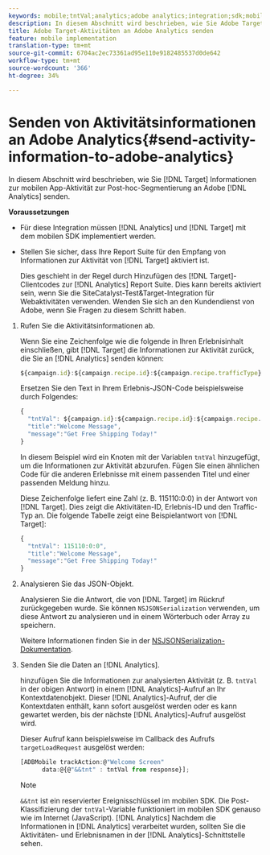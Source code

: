 ```yaml
---
keywords: mobile;tntVal;analytics;adobe analytics;integration;sdk;mobile sdk;
description: In diesem Abschnitt wird beschrieben, wie Sie Adobe Target-Informationen zur Aktivität mobiler Apps zur postAhoc-Segmentierung an Adobe Analytics senden.
title: Adobe Target-Aktivitäten an Adobe Analytics senden
feature: mobile implementation
translation-type: tm+mt
source-git-commit: 6704ac2ec73361ad95e110e9182485537d0de642
workflow-type: tm+mt
source-wordcount: '366'
ht-degree: 34%

---
```



# Senden von Aktivitätsinformationen an Adobe Analytics{#send-activity-information-to-adobe-analytics}

In diesem Abschnitt wird beschrieben, wie Sie [!DNL Target] Informationen zur mobilen App-Aktivität zur Post-hoc-Segmentierung an Adobe [!DNL Analytics] senden.

**Voraussetzungen**

* Für diese Integration müssen [!DNL Analytics] und [!DNL Target] mit dem mobilen SDK implementiert werden.
* Stellen Sie sicher, dass Ihre Report Suite für den Empfang von Informationen zur Aktivität von [!DNL Target] aktiviert ist.

   Dies geschieht in der Regel durch Hinzufügen des [!DNL Target]-Clientcodes zur [!DNL Analytics] Report Suite. Dies kann bereits aktiviert sein, wenn Sie die SiteCatalyst-Test&amp;Target-Integration für Webaktivitäten verwenden. Wenden Sie sich an den Kundendienst von Adobe, wenn Sie Fragen zu diesem Schritt haben.

1. Rufen Sie die Aktivitätsinformationen ab.

   Wenn Sie eine Zeichenfolge wie die folgende in Ihren Erlebnisinhalt einschließen, gibt [!DNL Target] die Informationen zur Aktivität zurück, die Sie an [!DNL Analytics] senden können:

   ```javascript
   ${campaign.id}:${campaign.recipe.id}:${campaign.recipe.trafficType}
   ```

   Ersetzen Sie den Text in Ihrem Erlebnis-JSON-Code beispielsweise durch Folgendes:

   ```javascript
   { 
     "tntVal": ${campaign.id}:${campaign.recipe.id}:${campaign.recipe.trafficType}", 
     "title":"Welcome Message", 
     "message":"Get Free Shipping Today!" 
   }
   ```

   In diesem Beispiel wird ein Knoten mit der Variablen `tntVal` hinzugefügt, um die Informationen zur Aktivität abzurufen. Fügen Sie einen ähnlichen Code für die anderen Erlebnisse mit einem passenden Titel und einer passenden Meldung hinzu.

   Diese Zeichenfolge liefert eine Zahl (z. B. 115110:0:0) in der Antwort von [!DNL Target]. Dies zeigt die Aktivitäten-ID, Erlebnis-ID und den Traffic-Typ an. Die folgende Tabelle zeigt eine Beispielantwort von [!DNL Target]:

   ```javascript
   { 
     "tntVal": 115110:0:0", 
     "title":"Welcome Message", 
     "message":"Get Free Shipping Today!" 
   }
   ```

1. Analysieren Sie das JSON-Objekt.

   Analysieren Sie die Antwort, die von [!DNL Target] im Rückruf zurückgegeben wurde. Sie können `NSJSONSerialization` verwenden, um diese Antwort zu analysieren und in einem Wörterbuch oder Array zu speichern.

   Weitere Informationen finden Sie in der [NSJSONSerialization-Dokumentation](https://developer.apple.com/library/ios/documentation/Foundation/Reference/NSJSONSerialization_Class/#//apple_ref/occ/clm/NSJSONSerialization/JSONObjectWithData:options:error).

1. Senden Sie die Daten an [!DNL Analytics].

   hinzufügen Sie die Informationen zur analysierten Aktivität (z. B. `tntVal` in der obigen Antwort) in einem [!DNL Analytics]-Aufruf an Ihr Kontextdatenobjekt. Dieser [!DNL Analytics]-Aufruf, der die Kontextdaten enthält, kann sofort ausgelöst werden oder es kann gewartet werden, bis der nächste [!DNL Analytics]-Aufruf ausgelöst wird.

   Dieser Aufruf kann beispielsweise im Callback des Aufrufs `targetLoadRequest` ausgelöst werden:

   ```javascript
   [ADBMobile trackAction:@"Welcome Screen"  
         data:@{@"&&tnt" : tntVal from response}];
   ```

   >[!NOTE]
   >
   >`&&tnt` ist ein reservierter Ereignisschlüssel im mobilen SDK. Die Post-Klassifizierung der `tntVal`-Variable funktioniert im mobilen SDK genauso wie im Internet (JavaScript). [!DNL Analytics] Nachdem die Informationen in [!DNL Analytics] verarbeitet wurden, sollten Sie die Aktivitäten- und Erlebnisnamen in der [!DNL Analytics]-Schnittstelle sehen.

